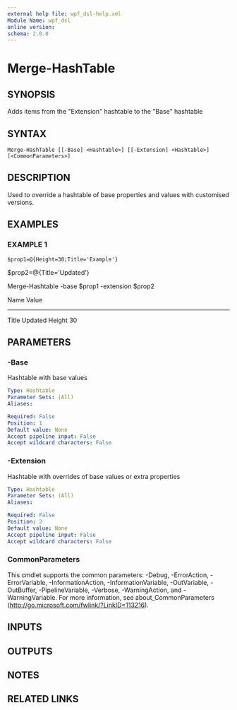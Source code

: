 ```yaml
---
external help file: wpf_dsl-help.xml
Module Name: wpf_dsl
online version:
schema: 2.0.0
---
```


# Merge-HashTable

## SYNOPSIS
Adds items from the "Extension" hashtable to the "Base" hashtable

## SYNTAX

```
Merge-HashTable [[-Base] <Hashtable>] [[-Extension] <Hashtable>] [<CommonParameters>]
```

## DESCRIPTION
Used to override a hashtable of base properties and values with customised versions.

## EXAMPLES

### EXAMPLE 1
```
$prop1=@{Height=30;Title='Example'}
```

$prop2=@{Title='Updated'}

Merge-Hashtable -base $prop1 -extension $prop2

Name                           Value
----                           -----
Title                          Updated
Height                         30

## PARAMETERS

### -Base
Hashtable with base values

```yaml
Type: Hashtable
Parameter Sets: (All)
Aliases:

Required: False
Position: 1
Default value: None
Accept pipeline input: False
Accept wildcard characters: False
```

### -Extension
Hashtable with overrides of base values or extra properties

```yaml
Type: Hashtable
Parameter Sets: (All)
Aliases:

Required: False
Position: 2
Default value: None
Accept pipeline input: False
Accept wildcard characters: False
```

### CommonParameters
This cmdlet supports the common parameters: -Debug, -ErrorAction, -ErrorVariable, -InformationAction, -InformationVariable, -OutVariable, -OutBuffer, -PipelineVariable, -Verbose, -WarningAction, and -WarningVariable.
For more information, see about_CommonParameters (http://go.microsoft.com/fwlink/?LinkID=113216).

## INPUTS

## OUTPUTS

## NOTES

## RELATED LINKS
